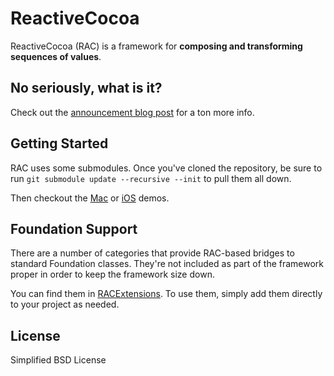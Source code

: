 # ReactiveCocoa
ReactiveCocoa (RAC) is a framework for **composing and transforming sequences of values**.

## No seriously, what is it?
Check out the [announcement blog post](https://github.com/blog/1107-reactivecocoa-is-now-open-source) for a ton more info.

## Getting Started
RAC uses some submodules. Once you've cloned the repository, be sure to run `git submodule update --recursive --init` to pull them all down.

Then checkout the [Mac](https://github.com/github/ReactiveCocoa/tree/master/GHAPIDemo) or [iOS](https://github.com/github/ReactiveCocoa/tree/master/RACiOSDemo) demos.

## Foundation Support
There are a number of categories that provide RAC-based bridges to standard Foundation classes. They're not included as part of the framework proper in order to keep the framework size down.

You can find them in [RACExtensions](https://github.com/github/ReactiveCocoa/tree/master/RACExtensions). To use them, simply add them directly to your project as needed.

## License
Simplified BSD License
